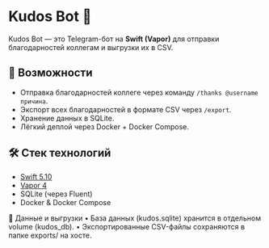 # Kudos Bot 🎉

Kudos Bot — это Telegram-бот на **Swift (Vapor)** для отправки благодарностей коллегам и выгрузки их в CSV.

## 🚀 Возможности
- Отправка благодарностей коллеге через команду `/thanks @username причина`.
- Экспорт всех благодарностей в формате CSV через `/export`.
- Хранение данных в SQLite.
- Лёгкий деплой через Docker + Docker Compose.

## 🛠 Стек технологий
- [Swift 5.10](https://swift.org)
- [Vapor 4](https://vapor.codes)
- SQLite (через Fluent)
- Docker & Docker Compose

📂 Данные и выгрузки
	•	База данных (kudos.sqlite) хранится в отдельном volume (kudos_db).
	•	Экспортированные CSV-файлы сохраняются в папке exports/ на хосте.

